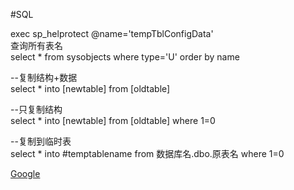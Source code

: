 

#SQL


exec sp_helprotect @name='tempTblConfigData'  <br/>
查询所有表名</br>
select * from sysobjects where type='U' order by name</br>


--复制结构+数据</br>
select * into [newtable] from [oldtable]

--只复制结构</br>
select * into [newtable] from [oldtable]
 where 1=0

--复制到临时表</br> 
select * into #temptablename from 数据库名.dbo.原表名 where 1=0 

[Google](https://www.google.com)
